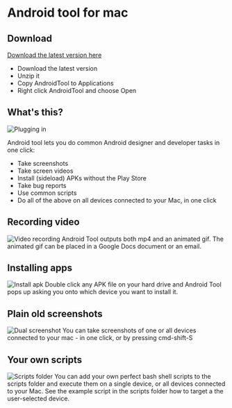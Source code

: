 # Android tool for mac

## Download
[Download the latest version here](https://github.com/mortenjust/androidtool-mac/releases/)

* Download the latest version
* Unzip it
* Copy AndroidTool to Applications
* Right click AndroidTool and choose Open

## What's this? 
![Plugging in ](https://raw.githubusercontent.com/mortenjust/androidtool-mac/master/Demos/plugging%20in.gif)

Android tool lets you do common Android designer and developer tasks in one click:
* Take screenshots
* Take screen videos
* Install (sideload) APKs without the Play Store
* Take bug reports
* Use common scripts
* Do all of the above on all devices connected to your Mac, in one click

## Recording video
![Video recording](https://raw.githubusercontent.com/mortenjust/androidtool-mac/master/Demos/phonerecording.gif)
Android Tool outputs both mp4 and an animated gif. The animated gif can be placed in a Google Docs document or an email. 

## Installing apps
![Install apk](https://raw.githubusercontent.com/mortenjust/androidtool-mac/master/Demos/installapk.gif)
Double click any APK file on your hard drive and Android Tool pops up asking you onto which device you want to install it. 

## Plain old screenshots
![Dual screenshot](https://raw.githubusercontent.com/mortenjust/androidtool-mac/master/Demos/dualscreenshot.gif)
You can take screenshots of one or all devices connected to your mac - in one click, or by pressing cmd-shift-S

## Your own scripts
![Scripts folder](https://raw.githubusercontent.com/mortenjust/androidtool-mac/master/Demos/scriptsfolder.gif)
You can add your own perfect bash shell scripts to the scripts folder and execute them on a single device, or all devices connected to your Mac. See the example script in the scripts folder how to target a the user-selected device. 
